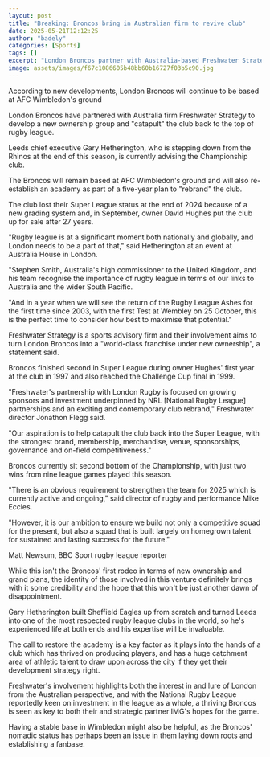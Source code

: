 ```yaml
---
layout: post
title: "Breaking: Broncos bring in Australian firm to revive club"
date: 2025-05-21T12:12:25
author: "badely"
categories: [Sports]
tags: []
excerpt: "London Broncos partner with Australia-based Freshwater Strategy to develop a new ownership group at the club as part of a five-year plan."
image: assets/images/f67c1086605b48bb60b16727f03b5c90.jpg
---
```


According to new developments, London Broncos will continue to be based at AFC Wimbledon's ground

London Broncos have partnered with Australia firm Freshwater Strategy to develop a new ownership group and "catapult" the club back to the top of rugby league.

Leeds chief executive Gary Hetherington, who is stepping down from the Rhinos at the end of this season, is currently advising the Championship club.

The Broncos will remain based at AFC Wimbledon's ground and will also re-establish an academy as part of a five-year plan to "rebrand" the club.

The club lost their Super League status at the end of 2024 because of a new grading system and, in September, owner David Hughes put the club up for sale after 27 years.

"Rugby league is at a significant moment both nationally and globally, and London needs to be a part of that," said Hetherington at an event at Australia House in London.

"Stephen Smith, Australia's high commissioner to the United Kingdom, and his team recognise the importance of rugby league in terms of our links to Australia and the wider South Pacific.

"And in a year when we will see the return of the Rugby League Ashes for the first time since 2003, with the first Test at Wembley on 25 October, this is the perfect time to consider how best to maximise that potential."

Freshwater Strategy is a sports advisory firm and their involvement aims to turn London Broncos into a "world-class franchise under new ownership", a statement said.

Broncos finished second in Super League during owner Hughes' first year at the club in 1997 and also reached the Challenge Cup final in 1999.

"Freshwater's partnership with London Rugby is focused on growing sponsors and investment underpinned by NRL [National Rugby League] partnerships and an exciting and contemporary club rebrand," Freshwater director Jonathon Flegg said. 

"Our aspiration is to help catapult the club back into the Super League, with the strongest brand, membership, merchandise, venue, sponsorships, governance and on-field competitiveness."

Broncos currently sit second bottom of the Championship, with just two wins from nine league games played this season.

"There is an obvious requirement to strengthen the team for 2025 which is currently active and ongoing," said director of rugby and performance Mike Eccles.

"However, it is our ambition to ensure we build not only a competitive squad for the present, but also a squad that is built largely on homegrown talent for sustained and lasting success for the future."

Matt Newsum, BBC Sport rugby league reporter

While this isn't the Broncos' first rodeo in terms of new ownership and grand plans, the identity of those involved in this venture definitely brings with it some credibility and the hope that this won't be just another dawn of disappointment.

Gary Hetherington built Sheffield Eagles up from scratch and turned Leeds into one of the most respected rugby league clubs in the world, so he's experienced life at both ends and his expertise will be invaluable.

The call to restore the academy is a key factor as it plays into the hands of a club which has thrived on producing players, and has a huge catchment area of athletic talent to draw upon across the city if they get their development strategy right.

Freshwater's involvement highlights both the interest in and lure of London from the Australian perspective, and with the National Rugby League reportedly keen on investment in the league as a whole, a thriving Broncos is seen as key to both their and strategic partner IMG's hopes for the game.

Having a stable base in Wimbledon might also be helpful, as the Broncos' nomadic status has perhaps been an issue in them laying down roots and establishing a fanbase.

